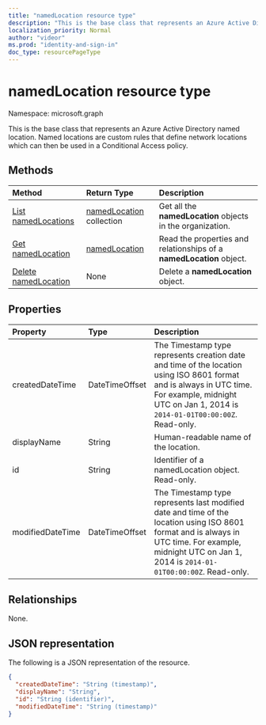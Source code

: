 ```yaml
---
title: "namedLocation resource type"
description: "This is the base class that represents an Azure Active Directory named location. Named locations are custom rules that define network locations which can then be used in a Conditional Access policy."
localization_priority: Normal
author: "videor"
ms.prod: "identity-and-sign-in"
doc_type: resourcePageType
---
```


# namedLocation resource type

Namespace: microsoft.graph

This is the base class that represents an Azure Active Directory named location. Named locations are custom rules that define network locations which can then be used in a Conditional Access policy.

## Methods

| Method       | Return Type | Description |
|:-------------|:------------|:------------|
| [List namedLocations](../api/conditionalaccessroot-list-namedlocations.md) | [namedLocation](namedLocation.md) collection | Get all the **namedLocation** objects in the organization. |
| [Get namedLocation](../api/namedlocation-get.md) | [namedLocation](namedlocation.md) | Read the properties and relationships of a **namedLocation** object. |
| [Delete namedLocation](../api/namedlocation-delete.md) | None | Delete a **namedLocation** object. |

## Properties

| Property     | Type        | Description |
|:-------------|:------------|:------------|
|createdDateTime|DateTimeOffset|The Timestamp type represents creation date and time of the location using ISO 8601 format and is always in UTC time. For example, midnight UTC on Jan 1, 2014 is `2014-01-01T00:00:00Z`. Read-only.|
|displayName|String|Human-readable name of the location.|
|id|String|Identifier of a namedLocation object. Read-only.|
|modifiedDateTime|DateTimeOffset|The Timestamp type represents last modified date and time of the location using ISO 8601 format and is always in UTC time. For example, midnight UTC on Jan 1, 2014 is `2014-01-01T00:00:00Z`. Read-only.|

## Relationships

None.

## JSON representation

The following is a JSON representation of the resource.

<!-- {
  "blockType": "resource",
  "optionalProperties": [

  ],
  "@odata.type": "microsoft.graph.namedLocation",
  "keyProperty": "id"
}-->

```json
{
  "createdDateTime": "String (timestamp)",
  "displayName": "String",
  "id": "String (identifier)",
  "modifiedDateTime": "String (timestamp)"
}
```

<!-- uuid: 16cd6b66-4b1a-43a1-adaf-3a886856ed98
2019-02-04 14:57:30 UTC -->
<!-- {
  "type": "#page.annotation",
  "description": "namedLocation resource",
  "keywords": "",
  "section": "documentation",
  "tocPath": ""
}-->

